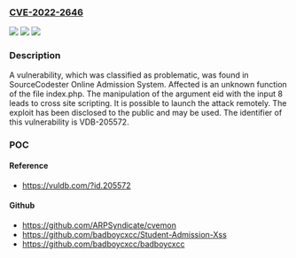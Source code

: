 ### [CVE-2022-2646](https://cve.mitre.org/cgi-bin/cvename.cgi?name=CVE-2022-2646)
![](https://img.shields.io/static/v1?label=Product&message=Online%20Admission%20System&color=blue)
![](https://img.shields.io/static/v1?label=Version&message=n%2Fa&color=blue)
![](https://img.shields.io/static/v1?label=Vulnerability&message=CWE-79%20Cross%20Site%20Scripting&color=brighgreen)

### Description

A vulnerability, which was classified as problematic, was found in SourceCodester Online Admission System. Affected is an unknown function of the file index.php. The manipulation of the argument eid with the input 8</h3><script>alert(1)</script> leads to cross site scripting. It is possible to launch the attack remotely. The exploit has been disclosed to the public and may be used. The identifier of this vulnerability is VDB-205572.

### POC

#### Reference
- https://vuldb.com/?id.205572

#### Github
- https://github.com/ARPSyndicate/cvemon
- https://github.com/badboycxcc/Student-Admission-Xss
- https://github.com/badboycxcc/badboycxcc

